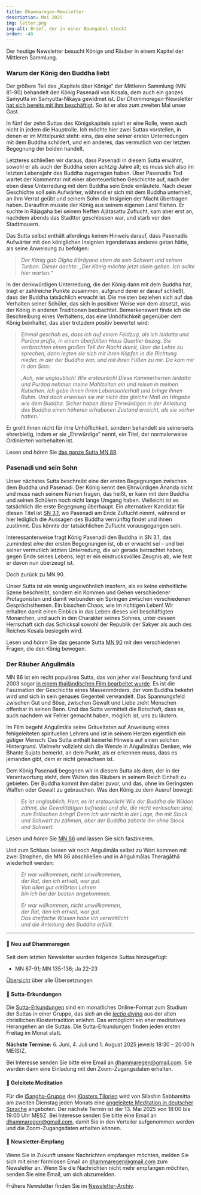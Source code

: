 ```yaml
---
title: Dhammaregen-Newsletter
description: Mai 2025
img: letter.png
img-alt: Brief, der in einer Baumgabel steckt
order: -48
---
```


Der heutige Newsletter besucht Könige und Räuber in einem Kapitel der Mittleren Sammlung. 

### Warum der König den Buddha liebt

Der größere Teil des „Kapitels über Könige“ der Mittleren Sammlung (MN 81-90) behandelt den König Pasenadi von Kosala, dem auch ein ganzes Saṁyutta im Saṁyutta-Nikāya gewidmet ist. Der *Dhammaregen*-Newsletter [hat sich bereits mit ihm beschäftigt](#/wiki/news/2022-04). So ist er also zum zweiten Mal unser Gast.

In fünf der zehn Suttas des Königskapitels spielt er eine Rolle, wenn auch nicht in jedem die Hauptrolle. Ich möchte hier zwei Suttas vorstellen, in denen er im Mittelpunkt steht: eins, das eine seiner ersten Unterredungen mit dem Buddha schildert, und ein anderes, das vermutlich von der letzten Begegnung der beiden handelt.

Letzteres schließen wir daraus, dass Pasenadi in diesem Sutta erwähnt, sowohl er als auch der Buddha seien achtzig Jahre alt; es muss sich also im letzten Lebensjahr des Buddha zugetragen haben. Über Pasenadis Tod wartet der Kommentar mit einer abenteuerlichen Geschichte auf, nach der eben diese Unterredung mit dem Buddha sein Ende einläutete. Nach dieser Geschichte soll sein Aufwärter, während er sich mit dem Buddha unterhielt, an ihm Verrat geübt und seinem Sohn die Insignien der Macht übertragen haben. Daraufhin musste der König aus seinem eigenen Land fliehen. Er suchte in Rājagaha bei seinem Neffen Ajātasattu Zuflucht, kam aber erst an, nachdem abends das Stadttor geschlossen war, und starb vor den Stadtmauern.

Das Sutta selbst enthält allerdings keinen Hinweis darauf, dass Pasenadis Aufwärter mit den königlichen Insignien irgendetwas anderes getan hätte, als seine Anweisung zu befolgen:

>*Der König gab Dīgha Kārāyana eben da sein Schwert und seinen Turban. Dieser dachte: „Der König möchte jetzt allein gehen. Ich sollte hier warten.“*

In der denkwürdigen Unterredung, die der König dann mit dem Buddha hat, trägt er zahlreiche Punkte zusammen, aufgrund derer er darauf schließt, dass der Buddha tatsächlich erwacht ist. Die meisten beziehen sich auf das Verhalten seiner Schüler, das sich in positiver Weise von dem absetzt, was der König in anderen Traditionen beobachtet. Bemerkenswert finde ich die Beschreibung eines Verhaltens, das eine Unhöflichkeit gegenüber dem König beinhaltet, das aber trotzdem positiv bewertet wird:

>*Einmal geschah es, dass ich auf einem Feldzug, als ich Isidatta und Purāṇa prüfte, in einem überfüllten Haus Quartier bezog. Sie verbrachten einen großen Teil der Nacht damit, über die Lehre zu sprechen, dann legten sie sich mit ihren Köpfen in die Richtung nieder, in der der Buddha war, und mit ihren Füßen zu mir. Da kam mir in den Sinn:*
>
>*‚Ach, wie unglaublich! Wie erstaunlich! Diese Kammerherren Isidatta und Purāṇa nehmen meine Mahlzeiten ein und reisen in meinen Kutschen. Ich gebe ihnen ihren Lebensunterhalt und bringe ihnen Ruhm. Und doch erweisen sie mir nicht das gleiche Maß an Hingabe wie dem Buddha. Sicher haben diese Ehrwürdigen in der Anleitung des Buddha einen höheren erhabenen Zustand erreicht, als sie vorher hatten.‘*

Er grollt ihnen nicht für ihre Unhöflichkeit, sondern behandelt sie seinerseits ehrerbietig, indem er sie „Ehrwürdige“ nennt, ein Titel, der normalerweise Ordinierten vorbehalten ist.

Lesen und *hören* Sie [das ganze Sutta MN 89](#/sutta/mn89/de/sabbamitta).

### Pasenadi und sein Sohn

Unser nächstes Sutta beschreibt eine der ersten Begegnungen zwischen dem Buddha und Pasenadi. Der König kennt den Ehrwürdigen Ānanda nicht und muss nach seinem Namen fragen, das heißt, er kann mit dem Buddha und seinen Schülern noch nicht lange Umgang haben. Vielleicht ist es tatsächlich die erste Begegnung überhaupt. Ein alternativer Kandidat für diesen Titel ist [SN 3.1](#/sutta/sn3.1/de/sabbamitta), wo Pasenadi am Ende Zuflucht nimmt, während er hier lediglich die Aussagen des Buddha vernünftig findet und ihnen zustimmt. Das könnte der tatsächlichen Zuflucht vorausgegangen sein.

Interessanterweise fragt König Pasenadi den Buddha in SN 3.1, das zumindest *eine* der ersten Begegnungen ist, ob er erwacht sei – und bei seiner vermutlich letzten Unterredung, die wir gerade betrachtet haben, gegen Ende seines Lebens, legt er ein eindrucksvolles Zeugnis ab, wie fest er davon nun überzeugt ist.

Doch zurück zu MN 90.

Unser Sutta ist ein wenig ungewöhnlich insofern, als es keine einheitliche Szene beschreibt, sondern ein Kommen und Gehen verschiedener Protagonisten und damit verbunden ein Springen zwischen verschiedenen Gesprächsthemen. Ein bisschen Chaos, wie im richtigen Leben! Wir erhalten damit einen Einblick in das Leben dieses viel beschäftigten Monarchen, und auch in den Charakter seines Sohnes, unter dessen Herrschaft sich das Schicksal sowohl der Republik der Sakyer als auch des Reiches Kosala besiegeln wird.

Lesen und *hören* Sie das gesamte Sutta [MN 90](#/sutta/mn90/de/sabbamitta) mit den verschiedenen Fragen, die den König bewegen.

### Der Räuber Aṅgulimāla

MN 86 ist ein recht populäres Sutta, das von jeher viel Beachtung fand und 2003 sogar [in einem thailändischen Film bearbeitet wurde](https://en.wikipedia.org/wiki/Angulimala_%282003_film%29). Es ist die Faszination der Geschichte eines Massenmörders, der vom Buddha bekehrt wird und sich in sein genaues Gegenteil verwandelt. Das Spannungsfeld zwischen Gut und Böse, zwischen Gewalt und Liebe zieht Menschen offenbar in seinen Bann. Und das Sutta vermittelt die Botschaft, dass es, auch nachdem wir Fehler gemacht haben, möglich ist, uns zu läutern.

Im Film begeht Aṅgulimāla seine Gräueltaten auf Anweisung eines fehlgeleiteten spirituellen Lehrers und ist in seinem Herzen eigentlich ein gütiger Mensch. Das Sutta enthält keinerlei Hinweis auf einen solchen Hintergrund. Vielmehr vollzieht sich die Wende in Aṅgulimālas Denken, wie Bhante Sujato bemerkt, an dem Punkt, als er erkennen muss, dass es jemanden gibt, dem er nicht gewachsen ist.

Dem König Pasenadi begegnen wir in diesem Sutta als dem, der in der Verantwortung steht, dem Wüten des Räubers in seinem Reich Einhalt zu gebieten. Der Buddha kommt ihm dabei zuvor, und das, ohne im Geringsten Waffen oder Gewalt zu gebrauchen. Was den König zu dem Ausruf bewegt:

>*Es ist unglaublich, Herr, es ist erstaunlich! Wie der Buddha die Wilden zähmt, die Gewalttätigen befriedet und die, die nicht verloschen sind, zum Erlöschen bringt! Denn ich war nicht in der Lage, ihn mit Stock und Schwert zu zähmen, aber der Buddha zähmte ihn ohne Stock und Schwert.*

Lesen und *hören* Sie [MN 86](#/sutta/mn86/de/sabbamitta) und lassen Sie sich faszinieren.

Und zum Schluss lassen wir noch Aṅgulimāla selbst zu Wort kommen mit zwei Strophen, die MN 86 abschließen und in Aṅgulimālas Theragāthā wiederholt werden:

>*Er war willkommen, nicht unwillkommen,*  
>*der Rat, den ich erhielt, war gut.*  
>*Von allen gut erklärten Lehren*  
>*bin ich bei der besten angekommen.*  
>
>*Er war willkommen, nicht unwillkommen,*  
>*der Rat, den ich erhielt, war gut.*  
>*Das dreifache Wissen habe ich verwirklicht*  
>*und die Anleitung des Buddha erfüllt.*


---

#### 🔸 Neu auf Dhammaregen

Seit dem letzten Newsletter wurden folgende Suttas hinzugefügt:
- MN 87-91; MN 135-136; Ja 22-23

[Übersicht](#/wiki/uebersetzung/uebersicht) über alle Übersetzungen

#### 🔸 Sutta-Erkundungen 

Die [Sutta-Erkundungen](#/wiki/erkundung) sind ein monatliches Online-Format zum Studium der Suttas in einer Gruppe, das sich an die [*lectio divina*](https://de.wikipedia.org/wiki/Lectio_divina) aus der alten christlichen Klostertradition anlehnt. Das ermöglicht ein eher meditatives Herangehen an die Suttas. Die Sutta-Erkundungen finden jeden ersten Freitag im Monat statt. 

**Nächste Termine:** 6. Juni, 4. Juli und 1. August 2025 jeweils 18:30 – 20:00 h ME(S)Z.

Bei Interesse senden Sie bitte eine Email an [dhammaregen@gmail.com](mailto:dhammaregen@gmail.com). Sie werden dann eine Einladung mit den Zoom-Zugangsdaten erhalten.

#### 🔸 Geleitete Meditation 

Für die [iSangha-Gruppe](https://www.samita.be/de/isangha/) des [Klosters Tilorien](https://www.samita.be/de/tilorien-monastery/) wird von Silashin Sabbamitta am zweiten Dienstag jeden Monats eine [angeleitete Meditation in deutscher Sprache](#/wiki/meditation) angeboten. Der nächste Termin ist der 13. Mai 2025 von 18:00 bis 19:00 Uhr MESZ. Bei Interesse senden Sie bitte eine Email an [dhammaregen@gmail.com](mailto:dhammaregen@gmail.com), damit Sie in den Verteiler aufgenommen werden und die Zoom-Zugangsdaten erhalten können.

#### 🔸 Newsletter-Empfang

Wenn Sie in Zukunft unsere Nachrichten empfangen möchten, melden Sie sich mit einer formlosen Email an [dhammaregen@gmail.com](mailto:dhammaregen@gmail.com) zum Newsletter an. Wenn Sie die Nachrichten nicht mehr empfangen möchten, senden Sie eine Email, um sich abzumelden. 

Frühere Newsletter finden Sie im [Newsletter-Archiv](#/wiki/news/inhalt).